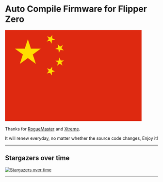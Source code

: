 
# Auto Compile Firmware for Flipper Zero
<img src="https://raw.githubusercontent.com/hampusborgos/country-flags/ba2cf4101bf029d2ada26da2f95121de74581a4d/svg/cn.svg" height="300" width="450">

Thanks for <a href="https://github.com/RogueMaster/flipperzero-firmware-wPlugins">RogueMaster</a> and <a href="https://github.com/ClaraCrazy/Flipper-Xtreme">Xtreme</a>.

It will renew everyday, no matter whether the source code changes, Enjoy it!

----


## Stargazers over time

[![Stargazers over time](https://starchart.cc/cokyrain/FlipperZeroFirmware.svg)](https://starchart.cc/cokyrain/FlipperZeroFirmware)


----

